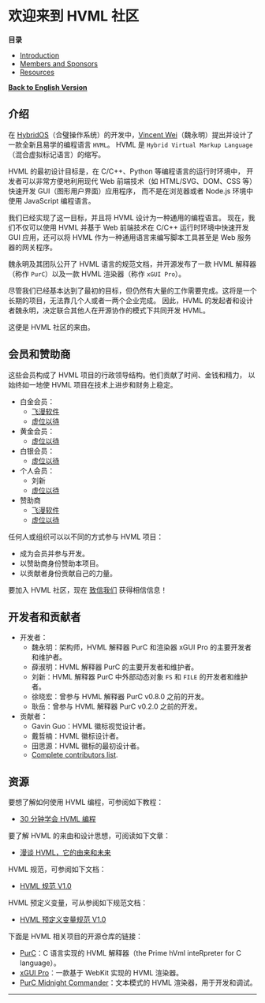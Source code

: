 # 欢迎来到 HVML 社区

**目录**

[//]:# (START OF TOC)

- [Introduction](#introduction)
- [Members and Sponsors](#members-and-sponsors)
- [Resources](#resources)

[//]:# (END OF TOC)

**[Back to English Version](https://github.com/HVML)**

## 介绍

在 [HybridOS]（合璧操作系统）的开发中，[Vincent Wei]（魏永明）提出并设计了一款全新且易学的编程语言 `HVML`。
HVML 是 `Hybrid Virtual Markup Language`（混合虚拟标记语言）的缩写。

HVML 的最初设计目标是，在 C/C++、Python 等编程语言的运行时环境中，
开发者可以非常方便地利用现代 Web 前端技术（如 HTML/SVG、DOM、CSS 等）快速开发 GUI（图形用户界面）应用程序，
而不是在浏览器或者 Node.js 环境中使用 JavaScript 编程语言。

我们已经实现了这一目标，并且将 HVML 设计为一种通用的编程语言。
现在，我们不仅可以使用 HVML 并基于 Web 前端技术在 C/C++ 运行时环境中快速开发 GUI 应用，还可以将 HVML 作为一种通用语言来编写脚本工具甚至是 Web 服务器的网关程序。

魏永明及其团队公开了 HVML 语言的规范文档，并开源发布了一款 HVML 解释器（称作 `PurC`）以及一款 HVML 渲染器（称作 `xGUI Pro`）。

尽管我们已经基本达到了最初的目标，但仍然有大量的工作需要完成。这将是一个长期的项目，无法靠几个人或者一两个企业完成。
因此，HVML 的发起者和设计者魏永明，决定联合其他人在开源协作的模式下共同开发 HVML。

这便是 HVML 社区的来由。

## 会员和赞助商

这些会员构成了 HVML 项目的行政领导结构。他们贡献了时间、金钱和精力，
以始终如一地使 HVML 项目在技术上进步和财务上稳定。

- 白金会员：
   - [飞漫软件]
   - [虚位以待](https://hvml.fmsoft.cn/zh/contact)
- 黄金会员：
   - [虚位以待](https://hvml.fmsoft.cn/zh/contact)
- 白银会员：
   - [虚位以待](https://hvml.fmsoft.cn/zh/contact)
- 个人会员：
   - 刘新
   - [虚位以待](https://hvml.fmsoft.cn/zh/contact)
- 赞助商
   - [飞漫软件]
   - [虚位以待](https://hvml.fmsoft.cn/zh/contact)

任何人或组织可以以不同的方式参与 HVML 项目：

- 成为会员并参与开发。
- 以赞助商身份赞助本项目。
- 以贡献者身份贡献自己的力量。

要加入 HVML 社区，现在 [致信我们](mailto:hvml@fmsoft.cn) 获得相信信息！

## 开发者和贡献者

- 开发者：
   - 魏永明：架构师，HVML 解释器 PurC 和渲染器 xGUI Pro 的主要开发者和维护者。
   - 薛淑明：HVML 解释器 PurC 的主要开发者和维护者。
   - 刘新：HVML 解释器 PurC 中外部动态对象 `FS` 和 `FILE` 的开发者和维护者。
   - 徐晓宏：曾参与 HVML 解释器 PurC v0.8.0 之前的开发。
   - 耿岳：曾参与 HVML 解释器 PurC v0.2.0 之前的开发。
- 贡献者：
   - Gavin Guo：HVML 徽标视觉设计者。
   - 戴哲楠：HVML 徽标设计者。
   - 田思源：HVML 徽标的最初设计者。
   - [Complete contributors list](https://hvml.fmsoft.cn/zh/community).

## 资源

要想了解如何使用 HVML 编程，可参阅如下教程：

- [30 分钟学会 HVML 编程](https://github.com/HVML/hvml-docs/blob/master/zh/learn-hvml-programming-in-30-minutes-zh.md)

要了解 HVML 的来由和设计思想，可阅读如下文章：

- [漫谈 HVML，它的由来和未来](https://github.com/HVML/hvml-docs/blob/master/zh/brief-introduction-to-hvml-zh.md)

HVML 规范，可参阅如下文档：

- [HVML 规范 V1.0](https://github.com/HVML/hvml-docs/blob/master/zh/hvml-spec-v1.0-zh.md)

HVML 预定义变量，可从参阅如下规范文档：

- [HVML 预定义变量规范 V1.0](https://github.com/HVML/hvml-docs/blob/master/zh/hvml-spec-predefined-variables-v1.0-zh.md)

下面是 HVML 相关项目的开源仓库的链接：

- [PurC](https://github.com/HVML/PurC)：C 语言实现的 HVML 解释器（the Prime hVml inteRpreter for C language）。
- [xGUI Pro](https://github.com/HVML/xGUI-Pro)：一款基于 WebKit 实现的 HVML 渲染器。
- [PurC Midnight Commander](https://github.com/HVML/PurC-Midnight-Commander)：文本模式的 HVML 渲染器，用于开发和调试。

---

[Beijing FMSoft Technologies Co., Ltd.]: https://www.fmsoft.cn
[飞漫软件]: https://www.fmsoft.cn
[FMSoft]: https://www.fmsoft.cn
[HybridOS]: https://hybridos.fmsoft.cn

[HVML]: https://github.com/HVML
[MiniGUI]: http:/www.minigui.com
[WebKit]: https://webkit.org

[Vincent Wei]: https://github.com/VincentWei

